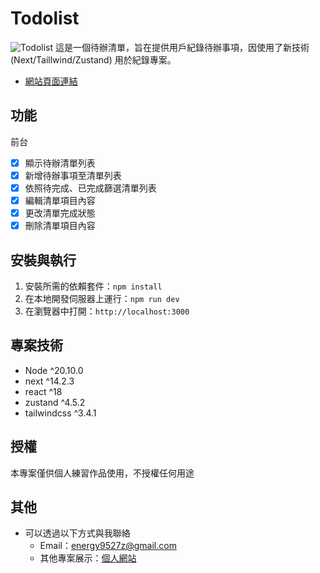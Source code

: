 # Todolist

![Todolist](https://i.imgur.com/gu9pv9t.png)
這是一個待辦清單，旨在提供用戶紀錄待辦事項，因使用了新技術(Next/Taillwind/Zustand) 用於紀錄專案。

- [網站頁面連結](https://ben0588.github.io/vue_mu_ri_homeware/#/)

## 功能

前台

- [x] 顯示待辦清單列表
- [x] 新增待辦事項至清單列表
- [x] 依照待完成、已完成篩選清單列表
- [x] 編輯清單項目內容
- [x] 更改清單完成狀態
- [x] 刪除清單項目內容

## 安裝與執行

1. 安裝所需的依賴套件：`npm install`
2. 在本地開發伺服器上運行：`npm run dev`
3. 在瀏覽器中打開：`http://localhost:3000`

## 專案技術

- Node ^20.10.0
- next ^14.2.3
- react ^18
- zustand ^4.5.2
- tailwindcss ^3.4.1

## 授權

本專案僅供個人練習作品使用，不授權任何用途

## 其他

- 可以透過以下方式與我聯絡
  - Email：energy9527z@gmail.com
  - 其他專案展示：[個人網站](https://ben0588.github.io/PersonalWebsite/#/)
